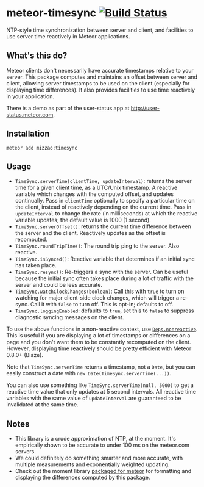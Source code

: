 meteor-timesync [![Build Status](https://travis-ci.org/mizzao/meteor-timesync.svg)](https://travis-ci.org/mizzao/meteor-timesync)
===============

NTP-style time synchronization between server and client, and facilities to 
use server time reactively in Meteor applications.

## What's this do?

Meteor clients don't necessarily have accurate timestamps relative to your server. This package computes and maintains an offset between server and client, allowing server timestamps to be used on the client (especially for displaying time differences). It also provides facilities to use time reactively in your application.

There is a demo as part of the user-status app at http://user-status.meteor.com.

## Installation

```
meteor add mizzao:timesync
```

## Usage

- `TimeSync.serverTime(clientTime, updateInterval)`: returns the server time for a given client time, as a UTC/Unix timestamp. A reactive variable which changes with the computed offset, and updates continually. Pass in `clientTime` optionally to specify a particular time on the client, instead of reactively depending on the current time. Pass in `updateInterval` to change the rate (in milliseconds) at which the reactive variable updates; the default value is 1000 (1 second).
- `TimeSync.serverOffset()`: returns the current time difference between the server and the client. Reactively updates as the offset is recomputed.
- `TimeSync.roundTripTime()`: The round trip ping to the server. Also reactive.
- `TimeSync.isSynced()`: Reactive variable that determines if an initial sync has taken place.
- `TimeSync.resync()`: Re-triggers a sync with the server. Can be useful because the initial sync often takes place during a lot of traffic with the server and could be less accurate.
- `TimeSync.watchClockChanges(boolean)`: Call this with `true` to turn on watching for major client-side clock changes, which will trigger a re-sync. Call it with `false` to turn off. This is opt-in; defaults to off.
- `TimeSync.loggingEnabled`: defaults to `true`, set this to `false` to suppress diagnostic syncing messages on the client.

To use the above functions in a non-reactive context, use [`Deps.nonreactive`](http://docs.meteor.com/#deps_nonreactive). This is useful if you are displaying a lot of timestamps or differences on a page and you don't want them to be constantly recomputed on the client. However, displaying time reactively should be pretty efficient with Meteor 0.8.0+ (Blaze).

Note that `TimeSync.serverTime` returns a timestamp, not a `Date`, but you can easily construct a date with `new Date(TimeSync.serverTime(...))`.

You can also use something like `TimeSync.serverTime(null, 5000)` to get a reactive time value that only updates at 5 second intervals. All reactive time variables with the same value of `updateInterval` are guaranteed to be invalidated at the same time.

## Notes

- This library is a crude approximation of NTP, at the moment. It's empirically shown to be accurate to under 100 ms on the meteor.com servers.
- We could definitely do something smarter and more accurate, with multiple measurements and exponentially weighted updating.
- Check out the moment library [packaged for meteor](https://github.com/acreeger/meteor-moment) for formatting and displaying the differences computed by this package.
